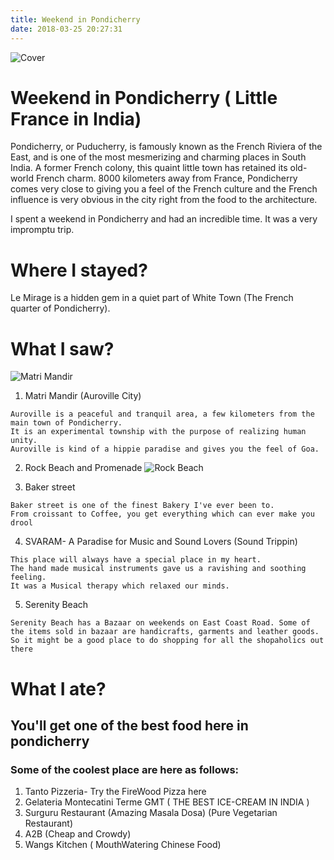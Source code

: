 ```yaml
---
title: Weekend in Pondicherry
date: 2018-03-25 20:27:31
---
```

![Cover](https://preview.ibb.co/jLdHs7/IMG_7907.jpg)
# Weekend in Pondicherry ( Little France in India)

Pondicherry, or Puducherry, is famously known as the French Riviera of the East, and is one of the most mesmerizing and charming places in South India. A former French colony, this quaint little town has retained its old-world French charm. 8000 kilometers away from France, Pondicherry comes very close to giving you a feel of the French culture and the French influence is very obvious in the city right from the food to the architecture.

I spent a weekend in Pondicherry and had an incredible time. It was a very impromptu trip.

# Where I stayed?

Le Mirage is a hidden gem in a quiet part of White Town (The French quarter of Pondicherry).

# What I saw?

![Matri Mandir](https://preview.ibb.co/gFBgKn/IMG_7824.jpg)

1. Matri Mandir (Auroville City) 
  ```
  Auroville is a peaceful and tranquil area, a few kilometers from the main town of Pondicherry.
  It is an experimental township with the purpose of realizing human unity.
  Auroville is kind of a hippie paradise and gives you the feel of Goa.
  ```

2. Rock Beach and Promenade 
![Rock Beach](https://r1imghtlak.mmtcdn.com/3f6ddcdaf52611e794a0025f77df004f.jpg)

3. Baker street
``` 
Baker street is one of the finest Bakery I've ever been to. 
From croissant to Coffee, you get everything which can ever make you drool
```

4. SVARAM- A Paradise for Music and Sound Lovers (Sound Trippin)
``` 
This place will always have a special place in my heart.
The hand made musical instruments gave us a ravishing and soothing feeling. 
It was a Musical therapy which relaxed our minds.
```

5. Serenity Beach
``` 
Serenity Beach has a Bazaar on weekends on East Coast Road. Some of the items sold in bazaar are handicrafts, garments and leather goods. 
So it might be a good place to do shopping for all the shopaholics out there
```

# What I ate?
## You'll get one of the best food here in pondicherry
### Some of the coolest place are here as follows:

1. Tanto Pizzeria- Try the FireWood Pizza here
2. Gelateria Montecatini Terme GMT ( THE BEST ICE-CREAM IN INDIA )
3. Surguru Restaurant (Amazing Masala Dosa) (Pure Vegetarian Restaurant)
4.  A2B (Cheap and Crowdy)
5. Wangs Kitchen ( MouthWatering Chinese Food)
